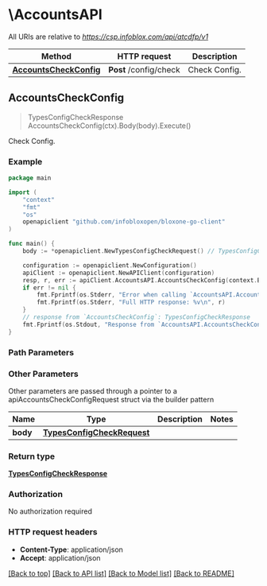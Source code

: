 # \AccountsAPI

All URIs are relative to *https://csp.infoblox.com/api/atcdfp/v1*

Method | HTTP request | Description
------------- | ------------- | -------------
[**AccountsCheckConfig**](AccountsAPI.md#AccountsCheckConfig) | **Post** /config/check | Check Config.



## AccountsCheckConfig

> TypesConfigCheckResponse AccountsCheckConfig(ctx).Body(body).Execute()

Check Config.



### Example

```go
package main

import (
    "context"
    "fmt"
    "os"
    openapiclient "github.com/infobloxopen/bloxone-go-client"
)

func main() {
    body := *openapiclient.NewTypesConfigCheckRequest() // TypesConfigCheckRequest | 

    configuration := openapiclient.NewConfiguration()
    apiClient := openapiclient.NewAPIClient(configuration)
    resp, r, err := apiClient.AccountsAPI.AccountsCheckConfig(context.Background()).Body(body).Execute()
    if err != nil {
        fmt.Fprintf(os.Stderr, "Error when calling `AccountsAPI.AccountsCheckConfig``: %v\n", err)
        fmt.Fprintf(os.Stderr, "Full HTTP response: %v\n", r)
    }
    // response from `AccountsCheckConfig`: TypesConfigCheckResponse
    fmt.Fprintf(os.Stdout, "Response from `AccountsAPI.AccountsCheckConfig`: %v\n", resp)
}
```

### Path Parameters



### Other Parameters

Other parameters are passed through a pointer to a apiAccountsCheckConfigRequest struct via the builder pattern


Name | Type | Description  | Notes
------------- | ------------- | ------------- | -------------
 **body** | [**TypesConfigCheckRequest**](TypesConfigCheckRequest.md) |  | 

### Return type

[**TypesConfigCheckResponse**](TypesConfigCheckResponse.md)

### Authorization

No authorization required

### HTTP request headers

- **Content-Type**: application/json
- **Accept**: application/json

[[Back to top]](#) [[Back to API list]](../README.md#documentation-for-api-endpoints)
[[Back to Model list]](../README.md#documentation-for-models)
[[Back to README]](../README.md)

